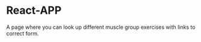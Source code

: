 # React-APP
A page where you can look up different muscle group exercises with links to correct form.
